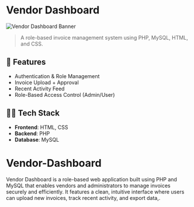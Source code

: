 # Vendor Dashboard

![Vendor Dashboard Banner](vendordashboard.png)

> A role-based invoice management system using PHP, MySQL, HTML, and CSS.

## 🔧 Features
- Authentication & Role Management
- Invoice Upload + Approval
- Recent Activity Feed
- Role-Based Access Control (Admin/User)

## 🧑‍💻 Tech Stack
- **Frontend**: HTML, CSS
- **Backend**: PHP
- **Database**: MySQL



# Vendor-Dashboard
Vendor Dashboard is a role-based web application built using PHP and MySQL that enables vendors and administrators to manage invoices securely and efficiently.  It features a clean, intuitive interface where users can upload new invoices, track recent activity, and export data,.

